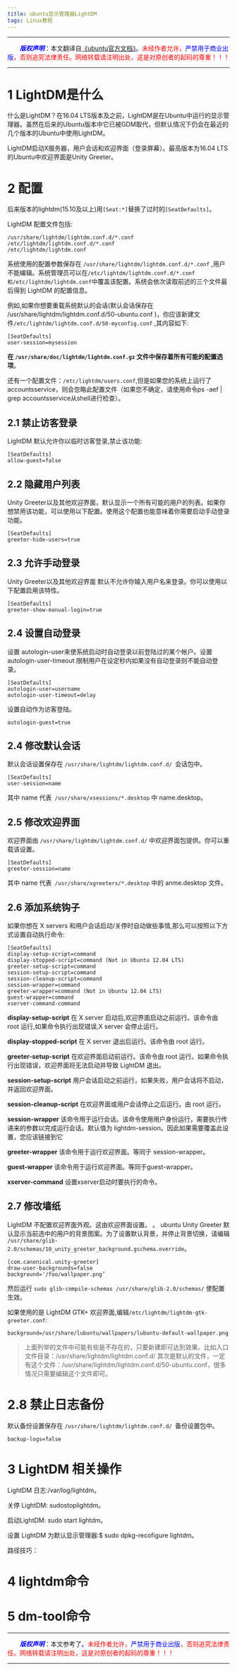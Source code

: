 ```yaml
---
title: ubuntu显示管理器LightDM
tags: Linux教程
---
```


------

&emsp;&emsp;<font color=blue>**_版权声明_**</font>：本文翻译自<font color=blue>[《ubuntu官方文档》](https://wiki.ubuntu.com/LightDM)。</font><font color=red>未经作者允许，<font color=blue>严禁用于商业出版</font>，否则追究法律责任。网络转载请注明出处，这是对原创者的起码的尊重！！！</font>

------


# 1 LightDM是什么

什么是LightDM？在16.04 LTS版本及之前，LightDM是在Ubuntu中运行的显示管理器。虽然在后来的Ubuntu版本中它已被GDM取代，但默认情况下仍会在最近的几个版本的Ubuntu中使用LightDM。

LightDM启动X服务器，用户会话和欢迎界面（登录屏幕）。最高版本为16.04 LTS的Ubuntu中欢迎界面是Unity Greeter。



# 2 配置 

后来版本的lightdm(15.10及以上)用`[Seat:*]`替换了过时的`[SeatDefaults]`。

 
LightDM 配置文件包括: 

```
/usr/share/lightdm/lightdm.conf.d/*.conf 
/etc/lightdm/lightdm.conf.d/*.conf 
/etc/lightdm/lightdm.conf 

```

系统使用的配置参数保存在 `/usr/share/lightdm/lightdm.conf.d/*.conf` ,用户不能编辑。系统管理员可以在`/etc/lightdm/lightdm.conf.d/*.conf 和/etc/lightdm/lightdm.conf`中覆盖该配置。系统会依次读取前述的三个文件最后得到 LightDM 的配置信息。




例如,如果你想要重载系统默认的会话(默认会话保存在 /usr/share/lightdm/lightdm.conf.d/50-ubuntu.conf )，你应该新建文件`/etc/lightdm/lightdm.conf.d/50-myconfig.conf` ,其内容如下: 
```
[SeatDefaults] 
user-session=mysession 
```
**在 `/usr/share/doc/lightdm/lightdm.conf.gz` 文件中保存着所有可能的配置选项**。

还有一个配置文件：`/etc/lightdm/users.conf`,但是如果您的系统上运行了accountsservice，则会忽略此配置文件（如果您不确定，请使用命令ps -aef | grep accountsservice从shell进行检查）。



## 2.1 禁止访客登录 
LightDM 默认允许你以临时访客登录,禁止该功能:  
```
[SeatDefaults] 
allow-guest=false
```
## 2.2 隐藏用户列表 
Unity Greeter以及其他欢迎界面，默认显示一个所有可能的用户的列表。如果你想禁用该功能，可以使用以下配置。使用这个配置也能意味着你需要启动手动登录功能。 
```
[SeatDefaults] 
greeter-hide-users=true
```
## 2.3 允许手动登录 
Unity Greeter以及其他欢迎界面 默认不允许你输入用户名来登录。你可以使用以下配置启用该特性。 
```
[SeatDefaults] 
greeter-show-manual-login=true
```
## 2.4 设置自动登录 
设置 autologin-user来使系统启动时自动登录以前登陆过的某个帐户。设置autologin-user-timeout 限制用户在设定秒内如果没有自动登录则不能自动登录。 
```
[SeatDefaults] 
autologin-user=username 
autologin-user-timeout=delay
```

设置自动作为访客登陆。
```
autologin-guest=true
```

## 2.4 修改默认会话 
默认会话设置保存在 `/usr/share/lightdm/lightdm.conf.d/ `会话包中。 
```
[SeatDefaults] 
user-session=name 
```
其中 name 代表` /usr/share/xsessions/*.desktop` 中 name.desktop。

## 2.5 修改欢迎界面 
欢迎界面由 `/usr/share/lightdm/lightdm.conf.d/` 中欢迎界面包提供。你可以重载该设置。 
```
[SeatDefaults] 
greeter-session=name 
```
其中 name 代表` /usr/share/xgreeters/*.desktop` 中的 anme.desktop 文件。

## 2.6 添加系统钩子 
如果你想在 X servers 和用户会话启动/关停时自动做些事情,那么可以按照以下方式设置自动执行命令: 
```
[SeatDefaults] 
display-setup-script=command 
display-stopped-script=command (Not in Ubuntu 12.04 LTS) 
greeter-setup-script=command 
session-setup-script=command 
session-cleanup-script=command 
session-wrapper=command 
greeter-wrapper=command (Not in Ubuntu 12.04 LTS) 
guest-wrapper=command
xserver-command-command

```
**display-setup-script** 在 X server 启动后,欢迎界面启动之前运行。该命令由 root 运行,如果命令执行出现错误,X server 会停止运行。 

**display-stopped-script** 在 X server 退出后运行。该命令由 root 运行。

**greeter-setup-script** 在欢迎界面启动前运行。该命令由 root 运行。如果命令执行出现错误，欢迎界面将无法启动并导致 LightDM 退出。 

**session-setup-script** 用户会话启动之前运行，如果失败，用户会话将不启动，并返回欢迎界面。

**session-cleanup-script** 在欢迎界面或用户会话停止之后运行。由 root 运行。 

**session-wrapper** 该命令用于运行会话。该命令使用用户身份运行，需要执行传递来的参数以完成运行会话。默认值为 lightdm-session。因此如果需要覆盖此设置，您应该链接到它 

**greeter-wrapper** 该命令用于运行欢迎界面。等同于 session-wrapper。

**guest-wrapper** 该命令用于运行欢迎界面。等同于guest-wrapper。

**xserver-command** 设置xserver启动时要执行的命令。

## 2.7 修改墙纸 

LightDM 不配置欢迎界面外观。这由欢迎界面设置。
。 
ubuntu Unity Greeter 默认显示当前选中的用户的背景图案。为了设置默认背景，并停止背景切换，请编辑 `/usr/share/glib-2.0/schemas/10_unity_greeter_background.gschema.override`。

```
[com.canonical.unity-greeter] 
draw-user-backgrounds=false 
background='/foo/wallpaper.png’ 
```
然后运行 `sudo glib-compile-schemas /usr/share/glib-2.0/schemas/` 使配置生效。


如果使用的是 LightDM GTK+ 欢迎界面,编辑` /etc/lightdm/lightdm-gtk-greeter.conf `: 
```
background=/usr/share/lubuntu/wallpapers/lubuntu-default-wallpaper.png
```


>上面列举的文件中可能有些是不存在的，只要新建即可达到效果。比如入口文件目录：/usr/share/lightdm/lightdm.conf.d/
>其次是默认的文件，一定有这个文件：/usr/share/lightdm/lightdm.conf.d/50-ubuntu.conf，很多情况只需要编辑这个文件即可。

# 2.8 禁止日志备份
默认备份设置保存在 `/usr/share/lightdm/lightdm.conf.d/ `备份设置包中。 
```
backup-logs=false
```
# 3 LightDM 相关操作 
 
LightDM 日志:/var/log/lightdm。 

关停 LightDM: sudostoplightdm。

启动LightDM: sudo start lightdm。 

设置 LightDM 为默认显示管理器:$ sudo dpkg-recofigure lightdm。



路径技巧：

# 4  lightdm命令

# 5 dm-tool命令

------

&emsp;&emsp;<font color=blue>**_版权声明_**</font>：本文参考了<font color=blue>。</font><font color=red>未经作者允许，<font color=blue>严禁用于商业出版</font>，否则追究法律责任。网络转载请注明出处，这是对原创者的起码的尊重！！！</font>

------
